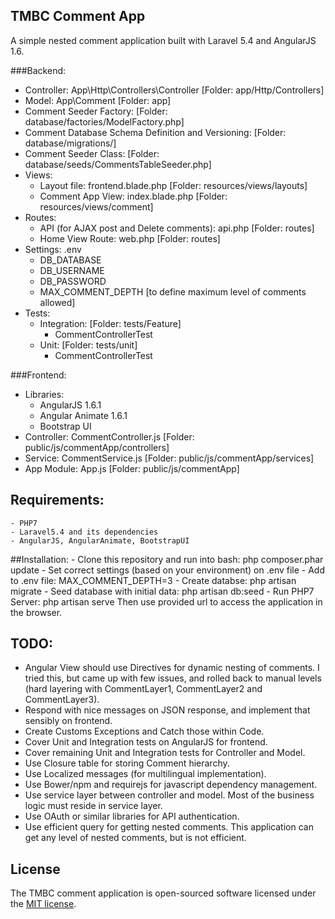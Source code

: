 ## TMBC Comment App

A simple nested comment application built with Laravel 5.4 and AngularJS 1.6.

###Backend:
- Controller: App\Http\Controllers\Controller [Folder: app/Http/Controllers]
- Model: App\Comment [Folder: app]
- Comment Seeder Factory: [Folder: database/factories/ModelFactory.php]
- Comment Database Schema Definition and Versioning: [Folder: database/migrations/]
- Comment Seeder Class: [Folder: database/seeds/CommentsTableSeeder.php]
- Views:
    - Layout file: frontend.blade.php [Folder: resources/views/layouts]
    - Comment App View: index.blade.php [Folder: resources/views/comment]
- Routes:
    - API (for AJAX post and Delete comments): api.php [Folder: routes]
    - Home View Route: web.php [Folder: routes] 
- Settings: .env
    - DB_DATABASE
    - DB_USERNAME
    - DB_PASSWORD
    - MAX_COMMENT_DEPTH [to define maximum level of comments allowed]
- Tests:
    - Integration: [Folder: tests/Feature]
        - CommentControllerTest
    - Unit: [Folder: tests/unit]
        - CommentControllerTest

###Frontend:
- Libraries: 
    - AngularJS 1.6.1
    - Angular Animate 1.6.1
    - Bootstrap UI
- Controller: CommentController.js [Folder: public/js/commentApp/controllers]
- Service: CommentService.js [Folder: public/js/commentApp/services]
- App Module: App.js [Folder: public/js/commentApp]

## Requirements:
    - PHP7
    - Laravel5.4 and its dependencies
    - AngularJS, AngularAnimate, BootstrapUI

##Installation:
    - Clone this repository and run into bash: 
        php composer.phar update
    - Set correct settings (based on your environment) on .env file
    - Add to .env file: MAX_COMMENT_DEPTH=3
    - Create databse: 
        php artisan migrate
    - Seed database with initial data:
        php artisan db:seed
    - Run PHP7 Server:
        php artisan serve
        Then use provided url to access the application in the browser.

## TODO:
- Angular View should use Directives for dynamic nesting of comments. I tried this, but came up with few issues, and rolled back to manual levels (hard layering with CommentLayer1, CommentLayer2 and CommentLayer3).
- Respond with nice messages on JSON response, and implement that sensibly on frontend.
- Create Customs Exceptions and Catch those within Code.
- Cover Unit and Integration tests on AngularJS for frontend.
- Cover remaining Unit and Integration tests for Controller and Model.
- Use Closure table for storing Comment hierarchy.
- Use Localized messages (for multilingual implementation).
- Use Bower/npm and requirejs for javascript dependency management.
- Use service layer between controller and model. Most of the business logic must reside in service layer.
- Use OAuth or similar libraries for API authentication.
- Use efficient query for getting nested comments. This application can get any level of nested comments, but is not efficient.

## License

The TMBC comment application is open-sourced software licensed under the [MIT license](http://opensource.org/licenses/MIT).
